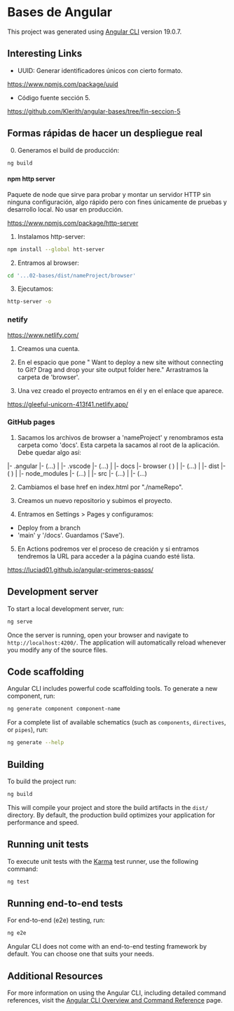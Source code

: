 # Bases de Angular

This project was generated using [Angular CLI](https://github.com/angular/angular-cli) version 19.0.7.


## Interesting Links

- UUID: Generar identificadores únicos con cierto formato.

https://www.npmjs.com/package/uuid 

- Código fuente sección 5.

https://github.com/Klerith/angular-bases/tree/fin-seccion-5




## Formas rápidas de hacer un despliegue real

0. Generamos el build de producción:

```bash
ng build
```

#### npm http server 
Paquete de node que sirve para probar y montar un
servidor HTTP sin ninguna configuración, algo rápido pero con fines únicamente de pruebas y desarrollo local. No usar en producción. 

https://www.npmjs.com/package/http-server

1. Instalamos http-server:

  ```bash
  npm install --global htt-server
  ```

2. Entramos al browser:

  ```bash
  cd '...02-bases/dist/nameProject/browser'
  ```

3. Ejecutamos:

  ```bash
  http-server -o
  ```

### netify

https://www.netlify.com/ 

1. Creamos una cuenta.

2. En el espacio que pone " Want to deploy a new site without connecting to Git?
 Drag and drop your site output folder here." Arrastramos la carpeta de 'browser'.

3. Una vez creado el proyecto entramos en él y en el enlace que aparece.

https://gleeful-unicorn-413f41.netlify.app/

### GitHub pages

1. Sacamos los archivos de browser a 'nameProject' y renombramos esta carpeta como 'docs'. Esta carpeta la sacamos al root de la aplicación. Debe quedar algo así:

|- .angular |- (...)
|
|- .vscode |- (...)
|
|- docs |- browser (  )
|       |- (...)
|
|- dist |- (  )
|
|- node_modules |- (...)
|
|- src |- (...)
|
|- (...)

2. Cambiamos el base href en index.html por "./nameRepo".

3. Creamos un nuevo repositorio y subimos el proyecto.

4. Entramos en Settings > Pages y configuramos:
- Deploy from a branch
- 'main' y '/docs'. Guardamos ('Save').

5. En Actions podremos ver el proceso de creación y si entramos tendremos la URL para acceder a la página cuando esté lista.

https://luciad01.github.io/angular-primeros-pasos/



## Development server

To start a local development server, run:

```bash
ng serve
```

Once the server is running, open your browser and navigate to `http://localhost:4200/`. The application will automatically reload whenever you modify any of the source files.

## Code scaffolding

Angular CLI includes powerful code scaffolding tools. To generate a new component, run:

```bash
ng generate component component-name
```

For a complete list of available schematics (such as `components`, `directives`, or `pipes`), run:

```bash
ng generate --help
```

## Building

To build the project run:

```bash
ng build
```

This will compile your project and store the build artifacts in the `dist/` directory. By default, the production build optimizes your application for performance and speed.

## Running unit tests

To execute unit tests with the [Karma](https://karma-runner.github.io) test runner, use the following command:

```bash
ng test
```

## Running end-to-end tests

For end-to-end (e2e) testing, run:

```bash
ng e2e
```

Angular CLI does not come with an end-to-end testing framework by default. You can choose one that suits your needs.

## Additional Resources

For more information on using the Angular CLI, including detailed command references, visit the [Angular CLI Overview and Command Reference](https://angular.dev/tools/cli) page.
